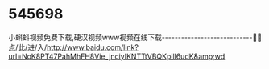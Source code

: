 # 545698
小蝌蚪视频免费下载,硬汉视频www视频在线下载----------------------------🐐🐐点/此/进/入/http://www.baidu.com/link?url=NoK8PT47PahMhFH8Vie_jnciyIKNTTtVBQKpill6udK&amp;wd
